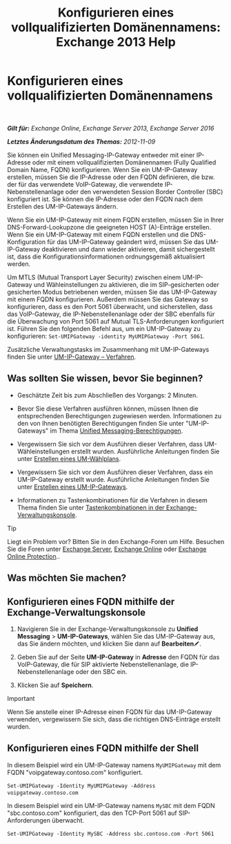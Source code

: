 ﻿---
title: 'Konfigurieren eines vollqualifizierten Domänennamens: Exchange 2013 Help'
TOCTitle: Konfigurieren eines vollqualifizierten Domänennamens
ms:assetid: af093f87-59b7-44a8-a9a2-8f17f0cc7db8
ms:mtpsurl: https://technet.microsoft.com/de-de/library/Ee423553(v=EXCHG.150)
ms:contentKeyID: 50476483
ms.date: 04/24/2018
mtps_version: v=EXCHG.150
ms.translationtype: HT
---

# Konfigurieren eines vollqualifizierten Domänennamens

 

_**Gilt für:** Exchange Online, Exchange Server 2013, Exchange Server 2016_

_**Letztes Änderungsdatum des Themas:** 2012-11-09_

Sie können ein Unified Messaging-IP-Gateway entweder mit einer IP-Adresse oder mit einem vollqualifizierten Domänennamen (Fully Qualified Domain Name, FQDN) konfigurieren. Wenn Sie ein UM-IP-Gateway erstellen, müssen Sie die IP-Adresse oder den FQDN definieren, die bzw. der für das verwendete VoIP-Gateway, die verwendete IP-Nebenstellenanlage oder den verwendeten Session Border Controller (SBC) konfiguriert ist. Sie können die IP-Adresse oder den FQDN nach dem Erstellen des UM-IP-Gateways ändern.

Wenn Sie ein UM-IP-Gateway mit einem FQDN erstellen, müssen Sie in Ihrer DNS-Forward-Lookupzone die geeigneten HOST (A)-Einträge erstellen. Wenn Sie ein UM-IP-Gateway mit einem FQDN erstellen und die DNS-Konfiguration für das UM-IP-Gateway geändert wird, müssen Sie das UM-IP-Gateway deaktivieren und dann wieder aktivieren, damit sichergestellt ist, dass die Konfigurationsinformationen ordnungsgemäß aktualisiert werden.

Um MTLS (Mutual Transport Layer Security) zwischen einem UM-IP-Gateway und Wähleinstellungen zu aktivieren, die im SIP-gesicherten oder gesicherten Modus betriebenen werden, müssen Sie das UM-IP-Gateway mit einem FQDN konfigurieren. Außerdem müssen Sie das Gateway so konfigurieren, dass es den Port 5061 überwacht, und sicherstellen, dass das VoIP-Gateway, die IP-Nebenstellenanlage oder der SBC ebenfalls für die Überwachung von Port 5061 auf Mutual TLS-Anforderungen konfiguriert ist. Führen Sie den folgenden Befehl aus, um ein UM-IP-Gateway zu konfigurieren: `Set-UMIPGateway -identity MyUMIPGateway -Port 5061`.

Zusätzliche Verwaltungstasks im Zusammenhang mit UM-IP-Gateways finden Sie unter [UM-IP-Gateway – Verfahren](https://review.docs.microsoft.com/de-de/exchange/voice-mail-unified-messaging/connect-voice-mail-system/um-ip-gateway-procedures).

## Was sollten Sie wissen, bevor Sie beginnen?

  - Geschätzte Zeit bis zum Abschließen des Vorgangs: 2 Minuten.

  - Bevor Sie diese Verfahren ausführen können, müssen Ihnen die entsprechenden Berechtigungen zugewiesen werden. Informationen zu den von Ihnen benötigten Berechtigungen finden Sie unter "UM-IP-Gateways" im Thema [Unified Messaging-Berechtigungen](unified-messaging-permissions-exchange-2013-help.md).

  - Vergewissern Sie sich vor dem Ausführen dieser Verfahren, dass UM-Wähleinstellungen erstellt wurden. Ausführliche Anleitungen finden Sie unter [Erstellen eines UM-Wählplans](https://review.docs.microsoft.com/de-de/exchange/voice-mail-unified-messaging/connect-voice-mail-system/create-um-dial-plan).

  - Vergewissern Sie sich vor dem Ausführen dieser Verfahren, dass ein UM-IP-Gateway erstellt wurde. Ausführliche Anleitungen finden Sie unter [Erstellen eines UM-IP-Gateways](https://review.docs.microsoft.com/de-de/exchange/voice-mail-unified-messaging/connect-voice-mail-system/create-um-ip-gateway).

  - Informationen zu Tastenkombinationen für die Verfahren in diesem Thema finden Sie unter [Tastenkombinationen in der Exchange-Verwaltungskonsole](keyboard-shortcuts-in-the-exchange-admin-center-exchange-online-protection-help.md).


> [!TIP]
> Liegt ein Problem vor? Bitten Sie in den Exchange-Foren um Hilfe. Besuchen Sie die Foren unter <A href="https://go.microsoft.com/fwlink/p/?linkid=60612">Exchange Server</A>, <A href="https://go.microsoft.com/fwlink/p/?linkid=267542">Exchange Online</A> oder <A href="https://go.microsoft.com/fwlink/p/?linkid=285351">Exchange Online Protection</A>..



## Was möchten Sie machen?

## Konfigurieren eines FQDN mithilfe der Exchange-Verwaltungskonsole

1.  Navigieren Sie in der Exchange-Verwaltungskonsole zu **Unified Messaging** \> **UM-IP-Gateways**, wählen Sie das UM-IP-Gateway aus, das Sie ändern möchten, und klicken Sie dann auf **Bearbeiten**![Bearbeitungssymbol](images/Bb124582.6f53ccb2-1f13-4c02-bea0-30690e6ea71d(EXCHG.150).gif "Bearbeitungssymbol").

2.  Geben Sie auf der Seite **UM-IP-Gateway** in **Adresse** den FQDN für das VoIP-Gateway, die für SIP aktivierte Nebenstellenanlage, die IP-Nebenstellenanlage oder den SBC ein.

3.  Klicken Sie auf **Speichern**.


> [!IMPORTANT]
> Wenn Sie anstelle einer IP-Adresse einen FQDN für das UM-IP-Gateway verwenden, vergewissern Sie sich, dass die richtigen DNS-Einträge erstellt wurden.



## Konfigurieren eines FQDN mithilfe der Shell

In diesem Beispiel wird ein UM-IP-Gateway namens `MyUMIPGateway` mit dem FQDN "voipgateway.contoso.com" konfiguriert.

    Set-UMIPGateway -Identity MyUMIPGateway -Address voipgateway.contoso.com

In diesem Beispiel wird ein UM-IP-Gateway namens `MySBC` mit dem FQDN "sbc.contoso.com" konfiguriert, das den TCP-Port 5061 auf SIP-Anforderungen überwacht.

    Set-UMIPGateway -Identity MySBC -Address sbc.contoso.com -Port 5061

